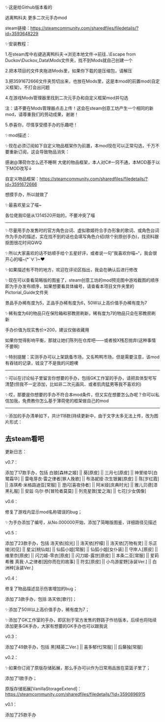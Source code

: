 ✨这是给Github版本看的

逃离鸭科夫 更多二次元手办mod

steam链接：https://steamcommunity.com/sharedfiles/filedetails/?id=3593648229

✨安装教程：

1.在steam库中右键逃离鸭科夫→浏览本地文件→前往\..\Escape from Duckov\Duckov_Data\Mods文件夹，找不到Mods就自己创建一个

2.把本项目的文件夹拖进Mods里，如果你下载的是压缩包，请解压

3.把3591672666文件夹剪切出来，也放在Mods里，这是本mod的前置mod(自定义框架)，不打会出问题

4.在游戏Mods管理器里找到二次元手办和自定义框架mod并勾选

  注：请不要在Mods管理器点击上传！这会在steam创意工坊产生一个相同的新mod，请尊重我们的劳动成果，谢谢！
  
5.恭喜你，尽情享受摸手办的乐趣吧！

✨mod描述：

✨现在必须订阅如下自定义物品框架作为前置，本mod现在可以正常勾选，千万不要重新订阅，这会导致物品消失：

感谢@薄荷你怎么还不睡啊 大佬的物品框架，本人对C#一窍不通，本MOD基于以下MOD改写↓

自定义物品框架：https://steamcommunity.com/sharedfiles/filedetails/?id=3591672666

想摸手办，所以就做了

✨最喜欢星尘了喵~

各位佬我ID是从1314520开始的，不要冲突了喵

------------------
✨尽量用手办发售时的官方角色台词、虚拟歌姬符合手办形象的歌词、或角色台词作为手办的描述，实在找不到的话也会填写角色介绍(除个别原创手办)，找资料跟抠图很花时间QWQ

✨所以大家喜欢的话不妨顺手给个五星好评，或者说一句”我喜欢你喵~“，我会很开心的喵~(*´∀`)~♥

✨如果描述有不符的地方，欢迎在评论区指出，我会在确认后进行修改

✨现在可以查看简略版的图鉴了，steam创意工坊的mod预览图中游戏截图的顺序即为手办发布顺序，如果想要看具体编号，请查看本项目文件夹里的Pictorial_Guide文件夹

景品手办稀有度为5，正品手办稀有度为6，50W以上高价值手办稀有度为7

✨稀有度为6的物品只在保险箱和邪教房刷新，稀有度为7的物品只会在邪教房刷新

手办价值为现实售价×200，建议仅做收藏用

如果你觉得影响平衡，那就让她们陈列在仓库吧——或者按X残忍抛弃(这种事情不要啊)

✨特别提醒：实测手办可以上架跳蚤市场，又名鸭鸭市场，但是需要注意，该mod有吞钱的记录，钱没了不是我的问题噢

------------------
✨可以在讨论帖子里留言你想要的手办，包括GK工作室的手办，请把具体型号写清楚(但我不一定添加，比如非二次元画风、或者肌肉猛男等我不喜欢的)

✨哎，那要是你想要的手办不符合本mod条件，但又实在想要怎么办呢？你可以私信加我，免费教你怎么基于薄荷佬的框架做自己的mod

------------------
✨添加的手办清单如下，共计118款(持续更新中，由于文字太多无法上传，改为图片形式：

去steam看吧
------------------
更新日志：

v0.7：

添加了17款手办，包括 白狼[森林之姬] || 葵[原皮] || 三月七[原皮] || 神里绫华[白鹭霜华] || 雷电芽衣·雷之律者[罪人挽歌] || 布洛妮娅·次生银翼[原皮] || 陈[岁红霞] || 洛琪希·米格路迪亚[常服] || 澄闪[喜夜侍者] || 阿米娅[庆典时光] || 雅儿贝德[漆黑礼服] || 安兹·乌尔·恭[冒险者莫莫] || 列克星敦[爱之海] || 七花[少女偶像]

v0.6：

修复了游戏内显示mod名称错误的bug；

✨为手办添加了编号，从No.000000开始，添加了简略版图鉴，详细路径见描述

v0.5：

添加了23款手办，包括 洛天依[拾光] || 洛天依[柠檬] || 洛天依[万物有灵] || 乐正绫[初见] || 星尘[桃仙姑] || 仙狐小姐[常服] || 仙狐小姐[女仆装] || 守岸人[原皮] || 维里奈[原皮] || 闪刀姬-零衣[原皮] || 闪刀姬-露世[原皮] || 本条二亚[常服] || 爱莉希雅 真我·人之律者[因你而在的故事] || 符玄[原皮] || 小鸟游星野[泳装Ver.] || 白洲梓[泳装Ver.]

v0.4：

修复了物品描述显示伤害增加的bug；

添加了3款手办，包括 洛天依[歌行]；

✨添加了50W以上高价值手办，稀有度为7；

✨添加了GK工作室的手办，即区别于官方发售的野路子作坊版本，后续也将陆续添加更多GK手办，大家有想要的GK手办也可以跟我说

v0.3：

添加了49款手办，包括 黑[精英二Ver.] || 喜多郁代[常服] || 后藤独[常服]

v0.2：

✨如果你订阅了原版存储拓展，那么手办可以作为日常用品放在菜篮子里了；

添加了1款手办；

原版存储拓展[VanillaStorageExtend]：https://steamcommunity.com/sharedfiles/filedetails/?id=3590896915

v0.1：

添加了25款手办
